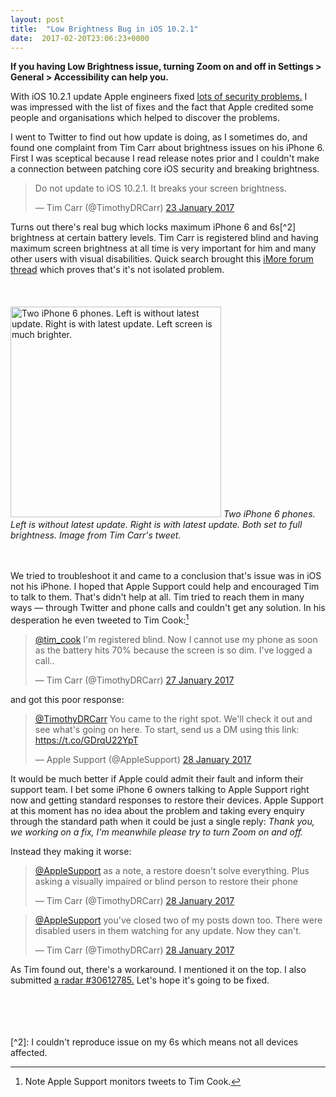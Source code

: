 ```yaml
---
layout: post
title:  "Low Brightness Bug in iOS 10.2.1"
date:  2017-02-20T23:06:23+0000
---
```


<p style style="color:black;"><b>If you having Low Brightness issue, turning Zoom on and off in Settings > General > Accessibility can help you.</b><p/>

With iOS 10.2.1 update Apple engineers fixed <a href="https://support.apple.com/en-us/HT207482">lots of security problems.</a> I was impressed with the list of fixes and the fact that Apple credited some people and organisations which helped to discover the problems.

I went to Twitter to find out how update is doing, as I sometimes do, and found one complaint from Tim Carr about brightness issues on his iPhone 6. First I was sceptical because I read release  notes prior and I couldn't make a connection between patching core iOS security and breaking brightness.

<blockquote class="twitter-tweet" data-lang="en-gb"><p lang="en" dir="ltr">Do not update to iOS 10.2.1. It breaks your screen brightness.</p>&mdash; Tim Carr (@TimothyDRCarr) <a href="https://twitter.com/TimothyDRCarr/status/823649398999678976">23 January 2017</a></blockquote> <script async src="//platform.twitter.com/widgets.js" charset="utf-8"></script> 

Turns out there's real bug which locks maximum iPhone 6 and 6s[^2] brightness at certain battery levels. Tim Carr is registered blind and having maximum screen brightness at all time is very important for him and many other users with visual disabilities.  Quick search brought this <a href="http://forums.imore.com/ask-rene/382928-dim-iphone-screen-after-updating-ios-10-2-1-a.html">iMore forum thread</a> which proves that's it's not isolated problem.
<br>  
<br>  
<img src="{{site.url}}/images/brightness-bug.jpg" alt="Two iPhone 6 phones. Left is without latest update. Right is with latest update. Left screen is much brighter." width="337"/>
<i>Two iPhone 6 phones. Left is without latest update. Right is with latest update. Both set to full brightness. Image from Tim Carr's tweet.</i>
<br>  
<br>  

We tried to troubleshoot it and came to a conclusion that's issue was in iOS not his iPhone. I hoped that Apple Support could help and encouraged Tim to talk to them. That's didn't help at all. Tim tried to reach them in many ways — through Twitter and phone calls and couldn't get any solution. In his desperation he even tweeted to Tim Cook:[^1]

<blockquote class="twitter-tweet" data-lang="en-gb"><p lang="en" dir="ltr"><a href="https://twitter.com/tim_cook">@tim_cook</a> I&#39;m registered blind. Now I cannot use my phone as soon as the battery hits 70% because the screen is so dim. I&#39;ve logged a call..</p>&mdash; Tim Carr (@TimothyDRCarr) <a href="https://twitter.com/TimothyDRCarr/status/825116715361112064">27 January 2017</a></blockquote> <script async src="//platform.twitter.com/widgets.js" charset="utf-8"></script>

and got this poor response:

<blockquote class="twitter-tweet" data-lang="en-gb"><p lang="en" dir="ltr"><a href="https://twitter.com/TimothyDRCarr">@TimothyDRCarr</a> You came to the right spot. We&#39;ll check it out and see what&#39;s going on here. To start, send us a DM using this link: <a href="https://t.co/GDrqU22YpT">https://t.co/GDrqU22YpT</a></p>&mdash; Apple Support (@AppleSupport) <a href="https://twitter.com/AppleSupport/status/825136164969521152">28 January 2017</a></blockquote> <script async src="//platform.twitter.com/widgets.js" charset="utf-8"></script>

It would be much better if Apple could admit their fault and inform their support team. I bet some iPhone 6 owners talking to Apple Support right now and getting standard responses to restore their devices. Apple Support at this moment has no idea about the problem and taking every enquiry through the standard path when it could be just a single reply: *Thank you, we working on a fix, I'm meanwhile please try to turn Zoom on and off.*

Instead they making it worse:

<blockquote class="twitter-tweet" data-lang="en-gb"><p lang="en" dir="ltr"><a href="https://twitter.com/AppleSupport">@AppleSupport</a> as a note, a restore doesn&#39;t solve everything. Plus asking a visually impaired or blind person to restore their phone</p>&mdash; Tim Carr (@TimothyDRCarr) <a href="https://twitter.com/TimothyDRCarr/status/825136886284967941">28 January 2017</a></blockquote> <script async src="//platform.twitter.com/widgets.js" charset="utf-8"></script>

<blockquote class="twitter-tweet" data-lang="en-gb"><p lang="en" dir="ltr"><a href="https://twitter.com/AppleSupport">@AppleSupport</a> you&#39;ve closed two of my posts down too. There were disabled users in them watching for any update. Now they can&#39;t.</p>&mdash; Tim Carr (@TimothyDRCarr) <a href="https://twitter.com/TimothyDRCarr/status/825136607649005569">28 January 2017</a></blockquote> <script async src="//platform.twitter.com/widgets.js" charset="utf-8"></script>

As Tim found out, there's a workaround. I mentioned it on the top. I also submitted <a href="https://openradar.appspot.com/30612785">a radar #30612785.</a> Let's hope it's going to be fixed.  
<br>  
<br>  
[^1]: Note Apple Support monitors tweets to Tim Cook.
<br>
[^2]: I couldn't reproduce issue on my 6s which means not all devices affected.